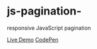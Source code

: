 # js-pagination-
responsive JavaScript pagination 

[Live Demo](https://js-pagination-faried-elrewany.netlify.app/)
[CodePen](https://codepen.io/rekaa/pen/OJZGPMr)
